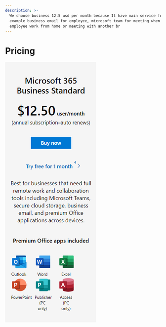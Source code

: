 ```yaml
---
description: >-
  We choose business 12.5 usd per month​ because It have main service for
  example business email for employee, microsoft team for meeting when the
  employee work from home or meeting with another br
---
```


# Pricing

![](<../../.gitbook/assets/image (7).png>)
